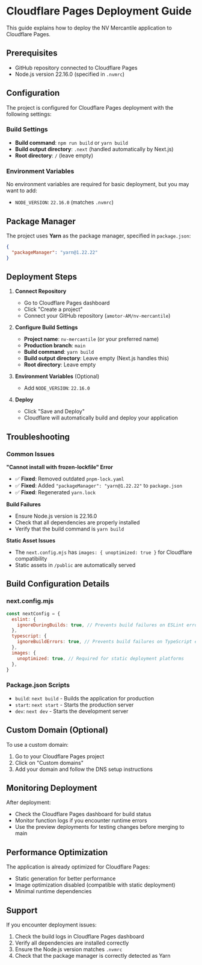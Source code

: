 # Cloudflare Pages Deployment Guide

This guide explains how to deploy the NV Mercantile application to Cloudflare Pages.

## Prerequisites

- GitHub repository connected to Cloudflare Pages
- Node.js version 22.16.0 (specified in `.nvmrc`)

## Configuration

The project is configured for Cloudflare Pages deployment with the following settings:

### Build Settings
- **Build command**: `npm run build` or `yarn build`
- **Build output directory**: `.next` (handled automatically by Next.js)
- **Root directory**: `/` (leave empty)

### Environment Variables
No environment variables are required for basic deployment, but you may want to add:

- `NODE_VERSION`: `22.16.0` (matches `.nvmrc`)

## Package Manager

The project uses **Yarn** as the package manager, specified in `package.json`:

```json
{
  "packageManager": "yarn@1.22.22"
}
```

## Deployment Steps

1. **Connect Repository**
   - Go to Cloudflare Pages dashboard
   - Click "Create a project"
   - Connect your GitHub repository (`amotor-AM/nv-mercantile`)

2. **Configure Build Settings**
   - **Project name**: `nv-mercantile` (or your preferred name)
   - **Production branch**: `main`
   - **Build command**: `yarn build`
   - **Build output directory**: Leave empty (Next.js handles this)
   - **Root directory**: Leave empty

3. **Environment Variables** (Optional)
   - Add `NODE_VERSION`: `22.16.0`

4. **Deploy**
   - Click "Save and Deploy"
   - Cloudflare will automatically build and deploy your application

## Troubleshooting

### Common Issues

**"Cannot install with frozen-lockfile" Error**
- ✅ **Fixed**: Removed outdated `pnpm-lock.yaml`
- ✅ **Fixed**: Added `"packageManager": "yarn@1.22.22"` to `package.json`
- ✅ **Fixed**: Regenerated `yarn.lock`

**Build Failures**
- Ensure Node.js version is 22.16.0
- Check that all dependencies are properly installed
- Verify that the build command is `yarn build`

**Static Asset Issues**
- The `next.config.mjs` has `images: { unoptimized: true }` for Cloudflare compatibility
- Static assets in `/public` are automatically served

## Build Configuration Details

### next.config.mjs
```javascript
const nextConfig = {
  eslint: {
    ignoreDuringBuilds: true, // Prevents build failures on ESLint errors
  },
  typescript: {
    ignoreBuildErrors: true, // Prevents build failures on TypeScript errors
  },
  images: {
    unoptimized: true, // Required for static deployment platforms
  },
}
```

### Package.json Scripts
- `build`: `next build` - Builds the application for production
- `start`: `next start` - Starts the production server
- `dev`: `next dev` - Starts the development server

## Custom Domain (Optional)

To use a custom domain:
1. Go to your Cloudflare Pages project
2. Click on "Custom domains"
3. Add your domain and follow the DNS setup instructions

## Monitoring Deployment

After deployment:
- Check the Cloudflare Pages dashboard for build status
- Monitor function logs if you encounter runtime errors
- Use the preview deployments for testing changes before merging to main

## Performance Optimization

The application is already optimized for Cloudflare Pages:
- Static generation for better performance
- Image optimization disabled (compatible with static deployment)
- Minimal runtime dependencies

## Support

If you encounter deployment issues:
1. Check the build logs in Cloudflare Pages dashboard
2. Verify all dependencies are installed correctly
3. Ensure the Node.js version matches `.nvmrc`
4. Check that the package manager is correctly detected as Yarn
